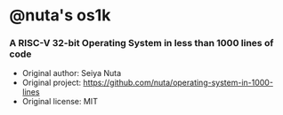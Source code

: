 # @nuta's os1k 
### A RISC-V 32-bit Operating System in less than 1000 lines of code

- Original author: Seiya Nuta
- Original project: https://github.com/nuta/operating-system-in-1000-lines
- Original license: MIT
